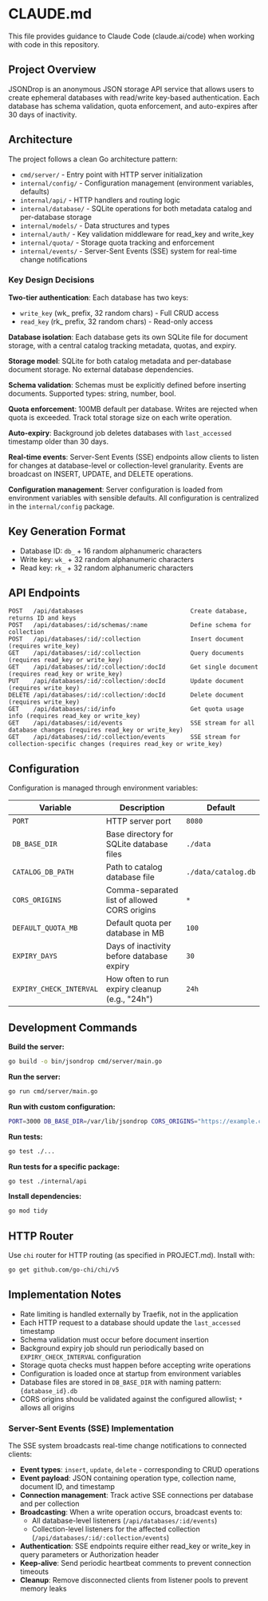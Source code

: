 # CLAUDE.md

This file provides guidance to Claude Code (claude.ai/code) when working with code in this repository.

## Project Overview

JSONDrop is an anonymous JSON storage API service that allows users to create ephemeral databases with read/write key-based authentication. Each database has schema validation, quota enforcement, and auto-expires after 30 days of inactivity.

## Architecture

The project follows a clean Go architecture pattern:

- `cmd/server/` - Entry point with HTTP server initialization
- `internal/config/` - Configuration management (environment variables, defaults)
- `internal/api/` - HTTP handlers and routing logic
- `internal/database/` - SQLite operations for both metadata catalog and per-database storage
- `internal/models/` - Data structures and types
- `internal/auth/` - Key validation middleware for read_key and write_key
- `internal/quota/` - Storage quota tracking and enforcement
- `internal/events/` - Server-Sent Events (SSE) system for real-time change notifications

### Key Design Decisions

**Two-tier authentication**: Each database has two keys:
- `write_key` (wk_ prefix, 32 random chars) - Full CRUD access
- `read_key` (rk_ prefix, 32 random chars) - Read-only access

**Database isolation**: Each database gets its own SQLite file for document storage, with a central catalog tracking metadata, quotas, and expiry.

**Storage model**: SQLite for both catalog metadata and per-database document storage. No external database dependencies.

**Schema validation**: Schemas must be explicitly defined before inserting documents. Supported types: string, number, bool.

**Quota enforcement**: 100MB default per database. Writes are rejected when quota is exceeded. Track total storage size on each write operation.

**Auto-expiry**: Background job deletes databases with `last_accessed` timestamp older than 30 days.

**Real-time events**: Server-Sent Events (SSE) endpoints allow clients to listen for changes at database-level or collection-level granularity. Events are broadcast on INSERT, UPDATE, and DELETE operations.

**Configuration management**: Server configuration is loaded from environment variables with sensible defaults. All configuration is centralized in the `internal/config` package.

## Key Generation Format

- Database ID: `db_` + 16 random alphanumeric characters
- Write key: `wk_` + 32 random alphanumeric characters
- Read key: `rk_` + 32 random alphanumeric characters

## API Endpoints

```
POST   /api/databases                              Create database, returns ID and keys
POST   /api/databases/:id/schemas/:name            Define schema for collection
POST   /api/databases/:id/:collection              Insert document (requires write_key)
GET    /api/databases/:id/:collection              Query documents (requires read_key or write_key)
GET    /api/databases/:id/:collection/:docId       Get single document (requires read_key or write_key)
PUT    /api/databases/:id/:collection/:docId       Update document (requires write_key)
DELETE /api/databases/:id/:collection/:docId       Delete document (requires write_key)
GET    /api/databases/:id/info                     Get quota usage info (requires read_key or write_key)
GET    /api/databases/:id/events                   SSE stream for all database changes (requires read_key or write_key)
GET    /api/databases/:id/:collection/events       SSE stream for collection-specific changes (requires read_key or write_key)
```

## Configuration

Configuration is managed through environment variables:

| Variable | Description | Default |
|----------|-------------|---------|
| `PORT` | HTTP server port | `8080` |
| `DB_BASE_DIR` | Base directory for SQLite database files | `./data` |
| `CATALOG_DB_PATH` | Path to catalog database file | `./data/catalog.db` |
| `CORS_ORIGINS` | Comma-separated list of allowed CORS origins | `*` |
| `DEFAULT_QUOTA_MB` | Default quota per database in MB | `100` |
| `EXPIRY_DAYS` | Days of inactivity before database expiry | `30` |
| `EXPIRY_CHECK_INTERVAL` | How often to run expiry cleanup (e.g., "24h") | `24h` |

## Development Commands

**Build the server:**
```bash
go build -o bin/jsondrop cmd/server/main.go
```

**Run the server:**
```bash
go run cmd/server/main.go
```

**Run with custom configuration:**
```bash
PORT=3000 DB_BASE_DIR=/var/lib/jsondrop CORS_ORIGINS="https://example.com,https://app.example.com" go run cmd/server/main.go
```

**Run tests:**
```bash
go test ./...
```

**Run tests for a specific package:**
```bash
go test ./internal/api
```

**Install dependencies:**
```bash
go mod tidy
```

## HTTP Router

Use `chi` router for HTTP routing (as specified in PROJECT.md). Install with:
```bash
go get github.com/go-chi/chi/v5
```

## Implementation Notes

- Rate limiting is handled externally by Traefik, not in the application
- Each HTTP request to a database should update the `last_accessed` timestamp
- Schema validation must occur before document insertion
- Background expiry job should run periodically based on `EXPIRY_CHECK_INTERVAL` configuration
- Storage quota checks must happen before accepting write operations
- Configuration is loaded once at startup from environment variables
- Database files are stored in `DB_BASE_DIR` with naming pattern: `{database_id}.db`
- CORS origins should be validated against the configured allowlist; `*` allows all origins

### Server-Sent Events (SSE) Implementation

The SSE system broadcasts real-time change notifications to connected clients:

- **Event types**: `insert`, `update`, `delete` - corresponding to CRUD operations
- **Event payload**: JSON containing operation type, collection name, document ID, and timestamp
- **Connection management**: Track active SSE connections per database and per collection
- **Broadcasting**: When a write operation occurs, broadcast events to:
  - All database-level listeners (`/api/databases/:id/events`)
  - Collection-level listeners for the affected collection (`/api/databases/:id/:collection/events`)
- **Authentication**: SSE endpoints require either read_key or write_key in query parameters or Authorization header
- **Keep-alive**: Send periodic heartbeat comments to prevent connection timeouts
- **Cleanup**: Remove disconnected clients from listener pools to prevent memory leaks
